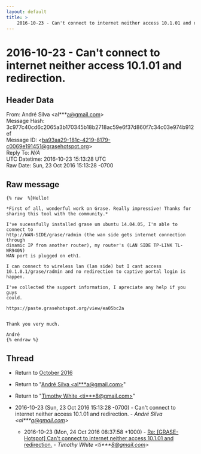 ```yaml
---
layout: default
title: >
    2016-10-23 - Can't connect to internet neither access 10.1.01 and redirection.
---
```


# 2016-10-23 - Can't connect to internet neither access 10.1.01 and redirection.

## Header Data

From: André Silva \<al***a@gmail.com\><br>
Message Hash: 3c977c40cd6c2065a3b170345b18b2718ac59e6f37d860f7c34c03e974b912ef<br>
Message ID: \<ba93aa29-181c-4219-8179-c0069e191451@grasehotspot.org\><br>
Reply To: _N/A_<br>
UTC Datetime: 2016-10-23 15:13:28 UTC<br>
Raw Date: Sun, 23 Oct 2016 15:13:28 -0700<br>

## Raw message

```
{% raw  %}Hello!

*First of all, wonderful work on Grase. Really impressive! Thanks for 
sharing this tool with the community.*

I've sucessfully installed grase um ubuntu 14.04.05, I'm able to connect to 
http://WAN-SIDE/grase/radmin (the wan side gets internet connection through 
dinamic IP from another router), my router's (LAN SIDE TP-LINK TL-WR940N) 
WAN port is plugged on eth1.

I can connect to wireless lan (lan side) but I cant access 
10.1.0.1/grase/radmin and no redirection to captive portal login is happen.

I've collected the support information, I apreciate any help if you guys 
could.

https://paste.grasehotspot.org/view/ea05bc2a


Thank you very much.

André
{% endraw %}
```

## Thread

+ Return to [October 2016](/archive/2016/10)

+ Return to "[André Silva <al***a<span>@</span>gmail.com>](/authors/al___a_at_gmail_com)"
+ Return to "[Timothy White <ti***8<span>@</span>gmail.com>](/authors/ti___8_at_gmail_com)"

+ 2016-10-23 (Sun, 23 Oct 2016 15:13:28 -0700) - Can't connect to internet neither access 10.1.01 and redirection. - _André Silva \<al***a@gmail.com\>_
  + 2016-10-23 (Mon, 24 Oct 2016 08:37:58 +1000) - [Re: [GRASE-Hotspot] Can't connect to internet neither access 10.1.01 and redirection.](/archive/2016/10/c5573c6a0cf19003302e29b11d7058d656be22e59a0a7c75c51c99b6e6267455) - _Timothy White \<ti***8@gmail.com\>_

